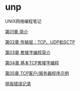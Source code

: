 # unp
UNIX网络编程笔记



[第01章 简介][ref_ch01]

[第02章 传输层：TCP、UDP和SCTP][ref_ch02]

[第03章 套接字编程简介][ref_ch03]

[第04章 基本TCP套接字编程][ref_ch04]

[第05章 TCP客户/服务器程序示例][ref_ch05]

[排版错误记录][ref_layout_err]

[ref_ch01]: volume1/01/notes.md "第01章"
[ref_ch02]: volume1/02/notes.md "第02章"
[ref_ch03]: volume1/03/notes.md "第03章"
[ref_ch04]: volume1/04/notes.md "第04章"
[ref_ch05]: volume1/05/notes.md "第05章"
[ref_ch06]: volume1/06/notes.md "第06章"
[ref_ch07]: volume1/07/notes.md "第07章"
[ref_ch08]: volume1/08/notes.md "第08章"
[ref_ch09]: volume1/09/notes.md "第09章"
[ref_ch10]: volume1/10/notes.md "第10章"
[ref_ch11]: volume1/11/notes.md "第11章"
[ref_ch12]: volume1/12/notes.md "第12章"
[ref_ch13]: volume1/13/notes.md "第13章"
[ref_ch14]: volume1/14/notes.md "第14章"
[ref_ch15]: volume1/15/notes.md "第15章"
[ref_ch16]: volume1/16/notes.md "第16章"
[ref_ch17]: volume1/17/notes.md "第17章"
[ref_ch18]: volume1/18/notes.md "第18章"
[ref_ch19]: volume1/19/notes.md "第19章"
[ref_ch20]: volume1/20/notes.md "第20章"
[ref_ch21]: volume1/21/notes.md "第21章"
[ref_ch22]: volume1/22/notes.md "第22章"
[ref_ch23]: volume1/23/notes.md "第23章"
[ref_ch24]: volume1/24/notes.md "第24章"
[ref_ch25]: volume1/25/notes.md "第25章"
[ref_ch26]: volume1/26/notes.md "第26章"
[ref_ch27]: volume1/27/notes.md "第27章"
[ref_ch28]: volume1/28/notes.md "第28章"
[ref_ch29]: volume1/29/notes.md "第29章"
[ref_ch30]: volume1/30/notes.md "第30章"
[ref_ch31]: volume1/31/notes.md "第31章"
[ref_layout_err]: volume1/layout_err.md "排版错误记录"